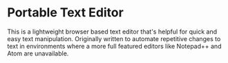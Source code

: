 # Portable Text Editor
This is a lightweight browser based text editor that's helpful for quick and easy text manipulation. Originally written to automate repetitive changes to text in environments where a more full featured editors like Notepad++ and Atom are unavailable.
